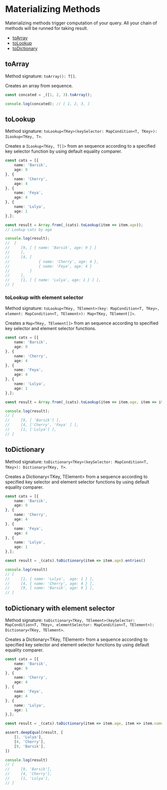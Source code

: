 # Materializing Methods

Materializing methods trigger computation of your query. All your chain of methods will be runned for taking result.

* [toArray](#toArray)
* [toLookup](#toLookup)
* [toDictionary](#toDictionary)

## toArray

Method signature: `toArray(): T[]`.

Creates an array from sequence.

```typescript
const concated = _([1, 2, 3).toArray();

console.log(concated); // [ 1, 2, 3, ]
```

## toLookup

Method signature: `toLookup<TKey>(keySelector: MapCondition<T, TKey>): ILookup<TKey, T>`.

Creates a `ILookup<TKey, T[]>` from an sequence according to a specified key selector function by using default equality comparer.

```typescript
const cats = [{
    name: 'Barsik',
    age: 9
}, {
    name: 'Cherry',
    age: 4
}, {
    name: 'Feya',
    age: 4
}, {
    name: 'Lulya',
    age: 1
},];

const result = Array.from(_(cats).toLookup(item => item.age));
// Lookup cats by age

console.log(result);
//  [
//     [9, [ { name: 'Barsik', age: 9 } ]
//     ],
//     [4, [
//             { name: 'Cherry', age: 4 },
//             { name: 'Feya', age: 4 }
//         ]
//     ],
//     [1, [ { name: 'Lulya', age: 1 } ] ],
// ]
```

### toLookup with element selector

Method signature: `toLookup<TKey, TElement>(key: MapCondition<T, TKey>, element: MapCondition<T, TElement>): Map<TKey, TElement[]>`.

Creates a `Map<TKey, TElement[]>` from an sequence according to specified key selector and element selector functions.

```typescript
const cats = [{
    name: 'Barsik',
    age: 9
}, {
    name: 'Cherry',
    age: 4
}, {
    name: 'Feya',
    age: 4
}, {
    name: 'Lulya',
    age: 1
},];

const result = Array.from(_(cats).toLookup(item => item.age, item => item.name));

console.log(result);
// [
//     [9, [ 'Barsik'] ],
//     [4, ['Cherry', 'Feya' ] ],
//     [1, ['Lulya'] ],
// ]
```

## toDictionary

Method signature: `toDictionary<TKey>(keySelector: MapCondition<T, TKey>): Dictionary<TKey, T>`.

Creates a Dictionary<TKey, TElement> from a sequence according to specified key selector and element selector functions by using default equality comparer.

```typescript
const cats = [{
    name: 'Barsik',
    age: 9
}, {
    name: 'Cherry',
    age: 4
}, {
    name: 'Feya',
    age: 4
}, {
    name: 'Lulya',
    age: 1
},];

const result = _(cats).toDictionary(item => item.age).entries()

console.log(result)
// [
//     [1, { name: 'Lulya',  age: 1 } ],
//     [4, { name: 'Cherry', age: 4 } ],
//     [9, { name: 'Barsik', age: 9 } ],
// ]
```

## toDictionary with element selector

Method signature: `toDictionary<TKey, TElement>(keySelector: MapCondition<T, TKey>, elementSelector: MapCondition<T, TElement>): Dictionary<TKey, TElement>`.

Creates a Dictionary<TKey, TElement> from a sequence according to specified key selector and element selector functions by using default equality comparer.

```typescript
const cats = [{
    name: 'Barsik',
    age: 9
}, {
    name: 'Cherry',
    age: 4
}, {
    name: 'Feya',
    age: 4
}, {
    name: 'Lulya',
    age: 1
},];

const result = _(cats).toDictionary(item => item.age, item => item.name).entries()

assert.deepEqual(result, [
    [1, 'Lulya'],
    [4, 'Cherry'],
    [9, 'Barsik'],
])

console.log(result)
// [
//     [9, 'Barsik'],
//     [4, 'Cherry'],
//     [1, 'Lulya'],
// ]
```
